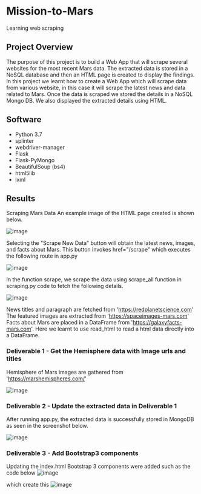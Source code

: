 # Mission-to-Mars
Learning web scraping

## Project Overview
The purpose of this project is to build a Web App that will scrape several websites for the most recent Mars data. The extracted data is stored in a NoSQL database and then an HTML page is created to display the findings.
In this project we learnt how to create a Web App which will scrape data from various website, in this case it will scrape the latest news and data related to Mars. Once the data is scraped we stored the details in a NoSQL Mongo DB. We also displayed the extracted details using HTML.

## Software
* Python 3.7
* splinter
* webdriver-manager
* Flask
* Flask-PyMongo
* BeautifulSoup (bs4)
* html5lib
* lxml

## Results

Scraping Mars Data
An example image of the HTML page created is shown below.


![image](https://user-images.githubusercontent.com/3753839/172985228-22570e50-9510-498a-b9c9-c51e6f8e744d.png)



Selecting the "Scrape New Data" button will obtain the latest news, images, and facts about Mars. This button invokes href="/scrape" which executes the following route in app.py

![image](https://user-images.githubusercontent.com/3753839/172985370-ff68405c-c076-425e-a900-1ebbc1335ada.png)




In the function scrape, we scrape the data using scrape_all function in scraping.py code to fetch the following details. 

![image](https://user-images.githubusercontent.com/3753839/172985377-50d1d609-2250-49cb-92fd-adbbaec84e71.png)



News titles and paragraph are fetched from 'https://redplanetscience.com'
The featured images are extracted from 'https://spaceimages-mars.com'
Facts about Mars are placed in a DataFrame from 'https://galaxyfacts-mars.com'. Here we learnt to use read_html to read a html data directly into a DataFrame.


### Deliverable 1 - Get the Hemisphere data with Image urls and titles
Hemisphere of Mars images are gathered from 'https://marshemispheres.com/'

![image](https://user-images.githubusercontent.com/3753839/172985834-86fec5be-fedc-46e3-ad48-7a75f21040ea.png)

### Deliverable 2 - Update the extracted data in Deliverable 1

After running app.py, the extracted data is successfully stored in MongoDB as seen in the screenshot below. 

![image](https://user-images.githubusercontent.com/3753839/172985430-c29087e3-715c-407f-8141-1315dcf6aa92.png)

### Deliverable 3 - Add Bootstrap3 components

Updating the index.html
Bootstrap 3 components were added such as the code below 
![image](https://user-images.githubusercontent.com/3753839/172985460-06710ec8-e2af-4d43-980e-78ec331e9c52.png)

which create this 
![image](https://user-images.githubusercontent.com/3753839/172985491-e423658f-369c-4b9b-beba-23a38d54a26f.png)


